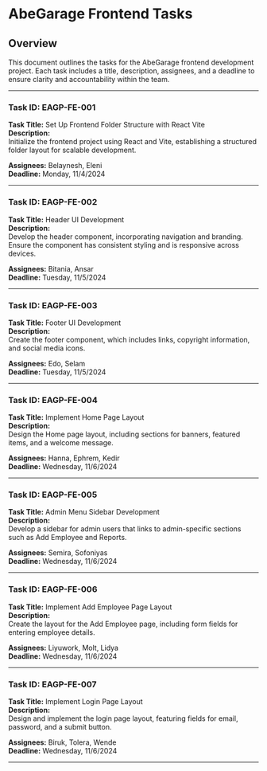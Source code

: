 # AbeGarage Frontend Tasks

## Overview
This document outlines the tasks for the AbeGarage frontend development project. Each task includes a title, description, assignees, and a deadline to ensure clarity and accountability within the team.

---

### Task ID: EAGP-FE-001
**Task Title:** Set Up Frontend Folder Structure with React Vite  
**Description:**  
Initialize the frontend project using React and Vite, establishing a structured folder layout for scalable development.  

**Assignees:** Belaynesh, Eleni  
**Deadline:** Monday, 11/4/2024  

---

### Task ID: EAGP-FE-002
**Task Title:** Header UI Development  
**Description:**  
Develop the header component, incorporating navigation and branding. Ensure the component has consistent styling and is responsive across devices.  

**Assignees:** Bitania, Ansar  
**Deadline:** Tuesday, 11/5/2024  

---

### Task ID: EAGP-FE-003
**Task Title:** Footer UI Development  
**Description:**  
Create the footer component, which includes links, copyright information, and social media icons.  

**Assignees:** Edo, Selam  
**Deadline:** Tuesday, 11/5/2024  

---

### Task ID: EAGP-FE-004
**Task Title:** Implement Home Page Layout  
**Description:**  
Design the Home page layout, including sections for banners, featured items, and a welcome message.  

**Assignees:** Hanna, Ephrem, Kedir  
**Deadline:** Wednesday, 11/6/2024  

---

### Task ID: EAGP-FE-005
**Task Title:** Admin Menu Sidebar Development  
**Description:**  
Develop a sidebar for admin users that links to admin-specific sections such as Add Employee and Reports.  

**Assignees:** Semira, Sofoniyas  
**Deadline:** Wednesday, 11/6/2024  

---

### Task ID: EAGP-FE-006
**Task Title:** Implement Add Employee Page Layout  
**Description:**  
Create the layout for the Add Employee page, including form fields for entering employee details.  

**Assignees:** Liyuwork, Molt, Lidya  
**Deadline:** Wednesday, 11/6/2024  

---

### Task ID: EAGP-FE-007
**Task Title:** Implement Login Page Layout  
**Description:**  
Design and implement the login page layout, featuring fields for email, password, and a submit button.  

**Assignees:** Biruk, Tolera, Wende  
**Deadline:** Wednesday, 11/6/2024  

---
